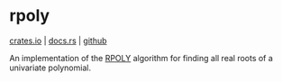 rpoly
======
[crates.io](https://crates.io/crates/rpoly) |
[docs.rs](https://docs.rs/rpoly) |
[github](https://github.com/TanixLu/rpoly)

An implementation of the [RPOLY](https://en.wikipedia.org/wiki/Jenkins%E2%80%93Traub_algorithm#:~:text=known%20as%20the%20%22-,RPOLY,-%22%20algorithm.%20The%20latter) algorithm for finding all real roots of a univariate polynomial.

